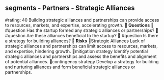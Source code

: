 

## segments - Partners - Strategic Alliances
#rating: 40
Building strategic alliances and partnerships can provide access to resources, markets, and expertise, accelerating growth.
**💭 Questions**
💭 #question Has the startup formed any strategic alliances or partnerships?
 💭 #question Are these alliances beneficial to the startup?
 💭 #question Is there a strategy for building alliances?
**🚨 Risks**
🚨Strategic Alliances
Lack of strategic alliances and partnerships can limit access to resources, markets, and expertise, hindering growth.
🚨mitigation strategy
Identify potential strategic alliances and partnerships and assess the benefits and alignment of potential alliances.
🚨contingency strategy
Develop a strategy for building and nurturing alliances and form beneficial strategic alliances or partnerships.




